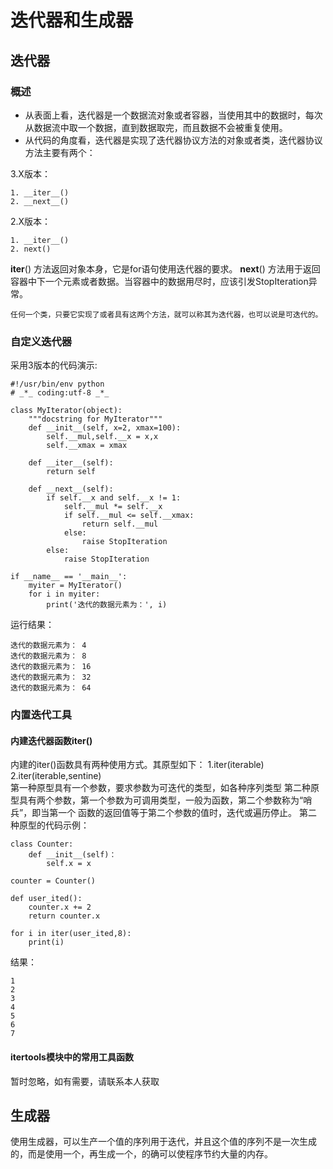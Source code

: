 # 迭代器和生成器
## 迭代器
### 概述

- 从表面上看，迭代器是一个数据流对象或者容器，当使用其中的数据时，每次从数据流中取一个数据，直到数据取完，而且数据不会被重复使用。
- 从代码的角度看，迭代器是实现了迭代器协议方法的对象或者类，迭代器协议方法主要有两个：

3.X版本：

```
1. __iter__()
2. __next__()
```
2.X版本：

```
1. __iter__()
2. next()

```
__iter__() 方法返回对象本身，它是for语句使用迭代器的要求。
__next__() 方法用于返回容器中下一个元素或者数据。当容器中的数据用尽时，应该引发StopIteration异常。

`任何一个类，只要它实现了或者具有这两个方法，就可以称其为迭代器，也可以说是可迭代的。`

### 自定义迭代器

采用3版本的代码演示:

```
#!/usr/bin/env python
# _*_ coding:utf-8 _*_

class MyIterator(object):
	"""docstring for MyIterator"""
	def __init__(self, x=2, xmax=100):
		self.__mul,self.__x = x,x
		self.__xmax = xmax

	def __iter__(self):
		return self

	def __next__(self):
		if self.__x and self.__x != 1:
			self.__mul *= self.__x
			if self.__mul <= self.__xmax:
				return self.__mul
			else:
				raise StopIteration
		else:
			raise StopIteration

if __name__ == '__main__':
	myiter = MyIterator()
	for i in myiter:
		print('迭代的数据元素为：', i)
```
运行结果：

```
迭代的数据元素为： 4
迭代的数据元素为： 8
迭代的数据元素为： 16
迭代的数据元素为： 32
迭代的数据元素为： 64

```
### 内置迭代工具

#### 内建迭代器函数iter()
内建的iter()函数具有两种使用方式。其原型如下：
1.iter(iterable)    
2.iter(iterable,sentine)  
第一种原型具有一个参数，要求参数为可迭代的类型，如各种序列类型
第二种原型具有两个参数，第一个参数为可调用类型，一般为函数，第二个参数称为“哨兵”，即当第一个
函数的返回值等于第二个参数的值时，迭代或遍历停止。
第二种原型的代码示例：
```
class Counter:
	def __init__(self)：
		self.x = x

counter = Counter()

def user_ited():
	counter.x += 2
	return counter.x

for i in iter(user_ited,8):
	print(i)
```
结果：
```
1
2
3
4
5
6
7

```
#### itertools模块中的常用工具函数
暂时忽略，如有需要，请联系本人获取

## 生成器
使用生成器，可以生产一个值的序列用于迭代，并且这个值的序列不是一次生成的，而是使用一个，再生成一个，的确可以使程序节约大量的内存。